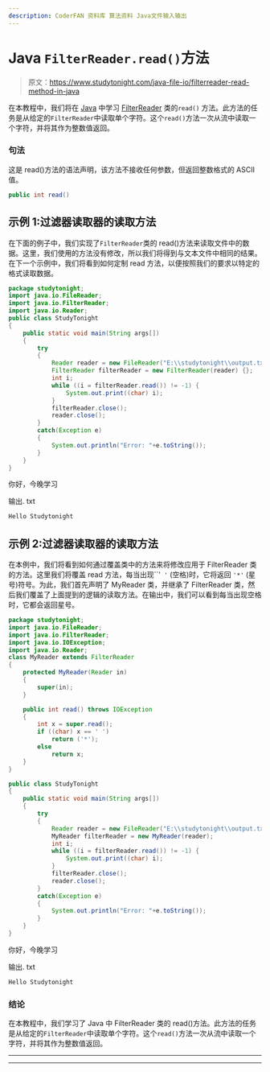 ```yaml
---
description: CoderFAN 资料库 算法资料 Java文件输入输出
---
```


# Java `FilterReader.read()`方法

> 原文：<https://www.studytonight.com/java-file-io/filterreader-read-method-in-java>

在本教程中，我们将在 [Java](https://www.studytonight.com/java/) 中学习 [FilterReader](https://www.studytonight.com/java-file/java-filterreader) 类的`read()` 方法。此方法的任务是从给定的`FilterReader`中读取单个字符。这个`read()`方法一次从流中读取一个字符，并将其作为整数值返回。

### 句法

这是 read()方法的语法声明，该方法不接收任何参数，但返回整数格式的 ASCII 值。

```java
public int read()
```

## 示例 1:过滤器读取器的读取方法

在下面的例子中，我们实现了`FilterReader`类的 read()方法来读取文件中的数据。这里，我们使用的方法没有修改，所以我们将得到与文本文件中相同的结果。在下一个示例中，我们将看到如何定制 read 方法，以便按照我们的要求以特定的格式读取数据。

```java
package studytonight;
import java.io.FileReader;
import java.io.FilterReader;
import java.io.Reader;
public class StudyTonight 
{
	public static void main(String args[])
	{
		try
		{
			Reader reader = new FileReader("E:\\studytonight\\output.txt");  
			FilterReader filterReader = new FilterReader(reader) {};  
			int i;  
			while ((i = filterReader.read()) != -1) {  
				System.out.print((char) i);  
			}  
			filterReader.close();  
			reader.close();  
		}
		catch(Exception e)
		{
			System.out.println("Error: "+e.toString());
		}
	}
} 
```

你好，今晚学习

输出. txt

```java
Hello Studytonight
```

## 示例 2:过滤器读取器的读取方法

在本例中，我们将看到如何通过覆盖类中的方法来将修改应用于 FilterReader 类的方法。这里我们将覆盖 read 方法，每当出现``'` '` (空格)时，它将返回 `'*'` (星号)符号。为此，我们首先声明了 MyReader 类，并继承了 FilterReader 类，然后我们覆盖了上面提到的逻辑的读取方法。在输出中，我们可以看到每当出现空格时，它都会返回星号。

```java
package studytonight;
import java.io.FileReader;
import java.io.FilterReader;
import java.io.IOException;
import java.io.Reader;
class MyReader extends FilterReader
{
	protected MyReader(Reader in) 
	{
		super(in);
	}

	public int read() throws IOException
	{  
		int x = super.read();  
		if ((char) x == ' ')  
			return ('*');  
		else  
			return x;  
	}  	
}

public class StudyTonight 
{
	public static void main(String args[])
	{
		try
		{
			Reader reader = new FileReader("E:\\studytonight\\output.txt");  
			MyReader filterReader = new MyReader(reader);  
			int i;  
			while ((i = filterReader.read()) != -1) {  
				System.out.print((char) i);  
			}  
			filterReader.close();  
			reader.close();  
		}
		catch(Exception e)
		{
			System.out.println("Error: "+e.toString());
		}
	}
} 
```

你好，今晚学习

输出. txt

```java
Hello Studytonight
```

### 结论

在本教程中，我们学习了 Java 中 FilterReader 类的 read()方法。此方法的任务是从给定的`FilterReader`中读取单个字符。这个`read()`方法一次从流中读取一个字符，并将其作为整数值返回。

* * *

* * *